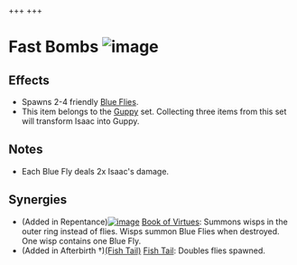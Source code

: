 +++
+++

 # Fast Bombs ![image](/image/Fast_Bombs.png) 


Effects
---------


* Spawns 2-4 friendly [Blue Flies](/wiki/Blue_Fly "Blue Fly").
* This item belongs to the [Guppy](/wiki/Guppy "Guppy") set. Collecting three items from this set will transform Isaac into Guppy.


Notes
-------


* Each Blue Fly deals 2x Isaac's damage.


Synergies
-----------


* (Added in Repentance)[![image](/image/Book_of_Virtues.png)](/wiki/Book_of_Virtues "Book of Virtues") [Book of Virtues](/wiki/Book_of_Virtues "Book of Virtues"): Summons wisps in the outer ring instead of flies. Wisps summon Blue Flies when destroyed. One wisp contains one Blue Fly.
* (Added in Afterbirth †)[(Fish Tail)](/wiki/Fish_Tail "Fish Tail") [Fish Tail](/wiki/Fish_Tail "Fish Tail"): Doubles flies spawned.


